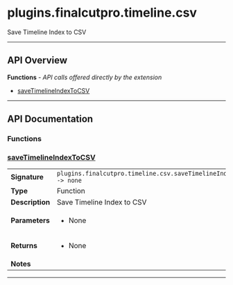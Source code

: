 # plugins.finalcutpro.timeline.csv

Save Timeline Index to CSV

---

## API Overview
**Functions** - _API calls offered directly by the extension_
 * [saveTimelineIndexToCSV](#savetimelineindextocsv)


---

## API Documentation

### Functions


### [saveTimelineIndexToCSV](#savetimelineindextocsv)

|                                             |                                                                                     |
| --------------------------------------------|-------------------------------------------------------------------------------------|
| **Signature**                               | `plugins.finalcutpro.timeline.csv.saveTimelineIndexToCSV() -> none`                                                                    |
| **Type**                                    | Function                                                                     |
| **Description**                             | Save Timeline Index to CSV                                                                     |
| **Parameters**                              | <ul><li>None</li></ul> |
| **Returns**                                 | <ul><li>None</li></ul>          |
| **Notes**                                   | <ul></ul>                |

---
